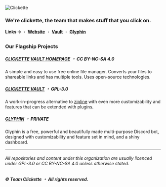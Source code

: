 ![Clickette](https://clickette.net/assets-homepage/img/wordmark-shadow.png)

### We're clickette, the team that makes stuff that you click on.

**Links 🡪** ・ [**Website**](https://team.clickette.net/) ・ [**Vault**](https://clickette.net) ・ [**Glyphin**](https://glyphin.hamium.xyz/)

### Our Flagship Projects

##### [CLICKETTE VAULT HOMEPAGE](https://github.com/Clickette/homepage) ・ CC BY-NC-SA 4.0

A simple and easy to use free online file manager. Converts your files to shareable links and has multiple tools. Uses open-source technologies.

##### [CLICKETTE VAULT](https://github.com/Clickette/homepage) ・ GPL-3.0

A work-in-progress alternative to [zipline](https://zipline.diced.sh) with even more customizability and features that can be extended with plugins.

##### [GLYPHIN](https://glyphin.hamium.xyz/) ・ PRIVATE

Glyphin is a free, powerful and beautifully made multi-purpose Discord bot, designed with customizability and feature set in mind, and a shiny dashboard.

---

###### All repositories and content under this organization are usually licenced under GPL-3.0 or CC BY-NC-SA 4.0 unless otherwise stated.
##### © Team Clickette ・ All rights reserved.
